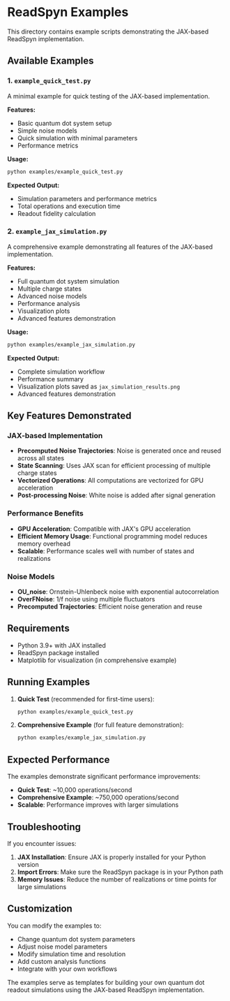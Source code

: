 # ReadSpyn Examples

This directory contains example scripts demonstrating the JAX-based ReadSpyn implementation.

## Available Examples

### 1. `example_quick_test.py`
A minimal example for quick testing of the JAX-based implementation.

**Features:**
- Basic quantum dot system setup
- Simple noise models
- Quick simulation with minimal parameters
- Performance metrics

**Usage:**
```bash
python examples/example_quick_test.py
```

**Expected Output:**
- Simulation parameters and performance metrics
- Total operations and execution time
- Readout fidelity calculation

### 2. `example_jax_simulation.py`
A comprehensive example demonstrating all features of the JAX-based implementation.

**Features:**
- Full quantum dot system simulation
- Multiple charge states
- Advanced noise models
- Performance analysis
- Visualization plots
- Advanced features demonstration

**Usage:**
```bash
python examples/example_jax_simulation.py
```

**Expected Output:**
- Complete simulation workflow
- Performance summary
- Visualization plots saved as `jax_simulation_results.png`
- Advanced features demonstration

## Key Features Demonstrated

### JAX-based Implementation
- **Precomputed Noise Trajectories**: Noise is generated once and reused across all states
- **State Scanning**: Uses JAX scan for efficient processing of multiple charge states
- **Vectorized Operations**: All computations are vectorized for GPU acceleration
- **Post-processing Noise**: White noise is added after signal generation

### Performance Benefits
- **GPU Acceleration**: Compatible with JAX's GPU acceleration
- **Efficient Memory Usage**: Functional programming model reduces memory overhead
- **Scalable**: Performance scales well with number of states and realizations

### Noise Models
- **OU_noise**: Ornstein-Uhlenbeck noise with exponential autocorrelation
- **OverFNoise**: 1/f noise using multiple fluctuators
- **Precomputed Trajectories**: Efficient noise generation and reuse

## Requirements

- Python 3.9+ with JAX installed
- ReadSpyn package installed
- Matplotlib for visualization (in comprehensive example)

## Running Examples

1. **Quick Test** (recommended for first-time users):
   ```bash
   python examples/example_quick_test.py
   ```

2. **Comprehensive Example** (for full feature demonstration):
   ```bash
   python examples/example_jax_simulation.py
   ```

## Expected Performance

The examples demonstrate significant performance improvements:

- **Quick Test**: ~10,000 operations/second
- **Comprehensive Example**: ~750,000 operations/second
- **Scalable**: Performance improves with larger simulations

## Troubleshooting

If you encounter issues:

1. **JAX Installation**: Ensure JAX is properly installed for your Python version
2. **Import Errors**: Make sure the ReadSpyn package is in your Python path
3. **Memory Issues**: Reduce the number of realizations or time points for large simulations

## Customization

You can modify the examples to:

- Change quantum dot system parameters
- Adjust noise model parameters
- Modify simulation time and resolution
- Add custom analysis functions
- Integrate with your own workflows

The examples serve as templates for building your own quantum dot readout simulations using the JAX-based ReadSpyn implementation. 